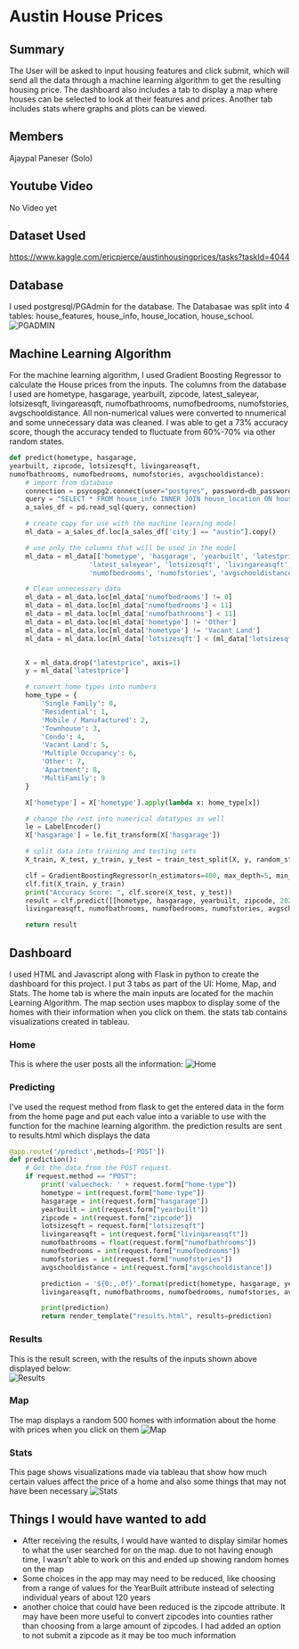 # Austin House Prices

## Summary  
The User will be asked to input housing features and click submit, which will send all the data through a machine learning algorithm to get the resulting housing price. The dashboard also includes a tab to display a map where houses can be selected to look at their features and prices. Another tab includes stats where graphs and plots can be viewed.

## Members  
Ajaypal Paneser (Solo)  

## Youtube Video
No Video yet

## Dataset Used
https://www.kaggle.com/ericpierce/austinhousingprices/tasks?taskId=4044

## Database
I used postgresql/PGAdmin for the database. The Databasae was split into 4 tables: house_features, house_info, house_location, house_school. 
![PGADMIN](Images/PGADMIN.png)

## Machine Learning Algorithm
For the machine learning algorithm, I used Gradient Boosting Regressor to calculate the House prices from the inputs. The columns from the database I used are hometype, hasgarage, yearbuilt, zipcode, latest_saleyear, lotsizesqft, livingareasqft, numofbathrooms, numofbedrooms, numofstories, avgschooldistance. All non-numerical values were converted to nnumerical and some unnecessary data was cleaned. I was able to get a 73% accuracy score, though the accuracy tended to fluctuate from 60%-70% via other random states. 

``` python
def predict(hometype, hasgarage, 
yearbuilt, zipcode, lotsizesqft, livingareasqft, 
numofbathrooms, numofbedrooms, numofstories, avgschooldistance):
    # import from database
    connection = psycopg2.connect(user="postgres", password=db_password, host="localhost", port="5432", database="AustinHomes")
    query = "SELECT * FROM house_info INNER JOIN house_location ON house_info.zpid = house_location.zpid INNER JOIN house_school ON house_location.zpid = house_school.zpid"
    a_sales_df = pd.read_sql(query, connection)

    # create copy for use with the machine learning model
    ml_data = a_sales_df.loc[a_sales_df['city'] == "austin"].copy()

    # use only the columns that will be used in the model
    ml_data = ml_data[['hometype', 'hasgarage', 'yearbuilt', 'latestprice', 'zipcode', 
                    'latest_saleyear', 'lotsizesqft', 'livingareasqft', 'numofbathrooms', 
                    'numofbedrooms', 'numofstories', 'avgschooldistance']]

    # Clean unnecessary data
    ml_data = ml_data.loc[ml_data['numofbedrooms'] != 0]
    ml_data = ml_data.loc[ml_data['numofbedrooms'] < 11]
    ml_data = ml_data.loc[ml_data['numofbathrooms'] < 11]
    ml_data = ml_data.loc[ml_data['hometype'] != 'Other']
    ml_data = ml_data.loc[ml_data['hometype'] != 'Vacant Land']
    ml_data = ml_data.loc[ml_data['lotsizesqft'] < (ml_data['lotsizesqft'].max()*.001)]


    X = ml_data.drop("latestprice", axis=1)
    y = ml_data['latestprice']

    # convert home types into numbers
    home_type = {
        'Single Family': 0, 
        'Residential': 1,
        'Mobile / Manufactured': 2,
        'Townhouse': 3,
        'Condo': 4,
        'Vacant Land': 5,
        'Multiple Occupancy': 6,
        'Other': 7,
        'Apartment': 8,
        'MultiFamily': 9
    }

    X['hometype'] = X['hometype'].apply(lambda x: home_type[x])

    # change the rest into numerical datatypes as well
    le = LabelEncoder()
    X['hasgarage'] = le.fit_transform(X['hasgarage'])

    # split data into training and testing sets
    X_train, X_test, y_train, y_test = train_test_split(X, y, random_state=2)

    clf = GradientBoostingRegressor(n_estimators=400, max_depth=5, min_samples_split=2, learning_rate=.1, loss='squared_error')
    clf.fit(X_train, y_train)
    print("Accuracy Score: ", clf.score(X_test, y_test))
    result = clf.predict([[hometype, hasgarage, yearbuilt, zipcode, 2021, lotsizesqft, 
    livingareasqft, numofbathrooms, numofbedrooms, numofstories, avgschooldistance]])

    return result
```

## Dashboard
I used HTML and Javascript along with Flask in python to create the dashboard for this project. I put 3 tabs as part of the UI: Home, Map, and Stats. The home tab is where the main inputs are located for the machin Learning Algorithm. The map section uses mapbox to display some of the homes with their information when you click on them. the stats tab contains visualizations created in tableau.

### Home  
This is where the user posts all the information:
![Home](Images/HOME.png)

### Predicting
I've used the request method from flask to get the entered data in the form from the home page and put each value into a variable to use with the function for the machine learning algorithm. the prediction results are sent to results.html which displays the data

``` python
@app.route('/predict',methods=['POST'])
def prediction():
    # Get the data from the POST request.
    if request.method == "POST":
        print('valuecheck: ' + request.form["home-type"])
        hometype = int(request.form["home-type"])
        hasgarage = int(request.form["hasgarage"])
        yearbuilt = int(request.form["yearbuilt"])
        zipcode = int(request.form["zipcode"])
        lotsizesqft = request.form["lotsizesqft"]
        livingareasqft = int(request.form["livingareasqft"])
        numofbathrooms = float(request.form["numofbathrooms"])
        numofbedrooms = int(request.form["numofbedrooms"])
        numofstories = int(request.form["numofstories"])
        avgschooldistance = int(request.form["avgschooldistance"])

        prediction = '${0:,.0f}'.format(predict(hometype, hasgarage, yearbuilt, zipcode, lotsizesqft, 
        livingareasqft, numofbathrooms, numofbedrooms, numofstories, avgschooldistance)[0])

        print(prediction)
        return render_template("results.html", results=prediction)
```

### Results
This is the result screen, with the results of the inputs shown above displayed below:  
![Results](Images/RESULTS.png)


### Map
The map displays a random 500 homes with information about the home with prices when you click on them
![Map](Images/MAP.png)

### Stats
This page shows visualizations made via tableau that show how much certain values affect the price of a home and also some things that may not have been necessary
![Stats](Images/STATS.png)

## Things I would have wanted to add
* After receiving the results, I would have wanted to display similar homes to what the user searched for on the map. due to not having enough time, I wasn't able to work on this and ended up showing random homes on the map
* Some choices in the app may may need to be reduced, like choosing from a range of values for the YearBuilt attribute instead of selecting individual years of about 120 years
* another choice that could have been reduced is the zipcode attribute. It may have been more useful to convert zipcodes into counties rather than choosing from a large amount of zipcodes. I had added an option to not submit a zipcode as it may be too much information
